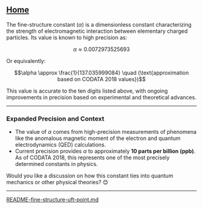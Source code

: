 [Home](https://t2m.io/VwvDcuw)
---

The fine-structure constant ($\alpha$) is a dimensionless constant characterizing the strength of electromagnetic interaction between elementary charged particles. Its value is known to high precision as:

$$\alpha \approx 0.0072973525693$$

Or equivalently:

$$\alpha \approx \frac{1}{137.035999084} \quad (\text{approximation based on CODATA 2018 values})$$

This value is accurate to the ten digits listed above, with ongoing improvements in precision based on experimental and theoretical advances.

---

### **Expanded Precision and Context**
- The value of $\alpha$ comes from high-precision measurements of phenomena like the anomalous magnetic moment of the electron and quantum electrodynamics (QED) calculations.
- Current precision provides $\alpha$ to approximately **10 parts per billion (ppb)**. As of CODATA 2018, this represents one of the most precisely determined constants in physics.

Would you like a discussion on how this constant ties into quantum mechanics or other physical theories? 😊


---

[README-fine-structure-uft-point.md](https://t2m.io/6Kqa8xr)

